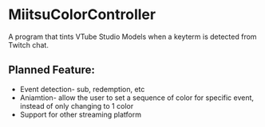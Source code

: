 # MiitsuColorController

A program that tints VTube Studio Models when a keyterm is detected from Twitch chat. 

## Planned Feature:
- Event detection- sub, redemption, etc
- Aniamtion- allow the user to set a sequence of color for specific event, instead of only changing to 1 color
- Support for other streaming platform
